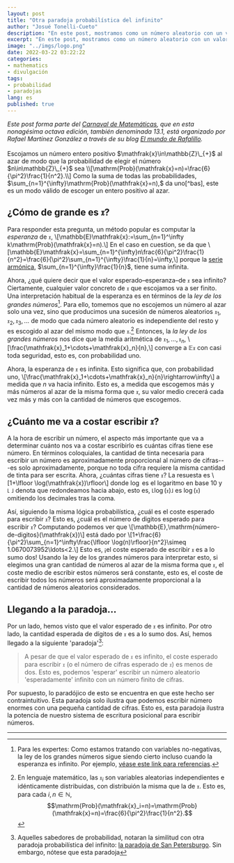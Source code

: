 ```yaml
---
layout: post
title: "Otra paradoja probabilística del infinito"
author: "Josué Tonelli-Cueto"
description: "En este post, mostramos como un número aleatorio con un valor esperado infinito tiene una cantidad esperada de cifras finita."
excerpt: "En este post, mostramos como un número aleatorio con un valor esperado infinito tiene una cantidad esperada de cifras finita."
image: "../imgs/logo.png"
date: 2022-03-22 03:22:22
categories:
- mathematics
- divulgación
tags:
- probabilidad
- paradojas
lang: es
published: true
---
```


<div class="jumbotron abstract" style="font-style: italic;">
Este post forma parte del <a href="https://carnavaldematematicas.wordpress.com/">Carnaval de Matemáticas</a>, que en esta nonagésima octava edición, también denominada 13.1, está organizado por Rafael Martínez González a través de su blog <a href="https://elmundoderafalillo.blogspot.com/">El mundo de Rafalillo</a>.
</div>
<br/>
Escojamos un número entero positivo $\mathfrak{x}\in\mathbb{Z}\_{+}$
 al azar de modo que la probabilidad de elegir el número $n\in\mathbb{Z}\_{+}$ sea
\\[\mathrm{Prob}(\mathfrak{x}=n)=\frac{6}{\pi^2}\frac{1}{n^2}.\\]
Como la suma de todas las probabilidades, $\sum_{n=1}^{\infty}\mathrm{Prob}(\mathfrak{x}=n),$ da uno[^bas], este es un modo válido de escoger un entero positivo al azar.

[^bas]: Esto se debe al [llamado *problema de Basilea* resuelto por Euler](https://es.wikipedia.org/wiki/Problema_de_Basilea).

## ¿Cómo de grande es $\mathfrak{x}$?

Para responder esta pregunta, un método popular es computar la *esperanza* de $\mathfrak{x},$
\\[\mathbb{E}\mathfrak{x}:=\sum_{n=1}^\infty k\mathrm{Prob}(\mathfrak{x}=n).\\]
En el caso en cuestion, se da que
\\[\mathbb{E}\mathfrak{x}=\sum_{n=1}^{\infty}n\frac{6}{\pi^2}\frac{1}{n^2}=\frac{6}{\pi^2}\sum_{n=1}^{\infty}\frac{1}{n}=\infty,\\]
porque la [serie armónica](https://es.wikipedia.org/wiki/Serie_arm%C3%B3nica_(matem%C3%A1tica)), $\sum_{n=1}^{\infty}\frac{1}{n}$, tiene suma infinita.

Ahora, ¿qué quiere decir que el valor esperado–esperanza–de $\mathfrak{x}$ sea infinito? Ciertamente, cualquier valor concreto de $\mathfrak{x}$ que escojamos va a ser finito. Una interpretación habitual de la esperanza es en términos de la *ley de los grandes números*[^lgn]. Para ello, tomemos que no escojemos un número al azar solo una vez, sino que producimos una sucesión de números aleatorios $\mathfrak{x}_1,\mathfrak{x}_2,\mathfrak{x}_3,\ldots$ de modo que cada número aleatorio es independiente del resto y es escogido al azar del mismo modo que $\mathfrak{x}.$[^lm] Entonces, la *la ley de los grandes números* nos dice que la media aritmética de $\mathfrak{x}_1,\ldots,\mathfrak{x}_n,$
\\[\frac{\mathfrak{x}_1+\cdots+\mathfrak{x}_n}{n},\\]
converge a $\mathbb{E}\mathfrak{x}$ con casi toda seguridad, esto es, con probabilidad uno.

[^lm]: En lenguaje matemático, las $\mathfrak{x}_i$ son variables aleatorias independientes e idénticamente distribuidas, con distribuión la misma que la de $\mathfrak{x}$. Esto es, para cada $i,n\in\mathbb{N},$
$$\mathrm{Prob}(\mathfrak{x}_i=n)=\mathrm{Prob}(\mathfrak{x}=n)=\frac{6}{\pi^2}\frac{1}{n^2}.$$

[^lgn]: Para les expertes: Como estamos tratando con variables no-negativas, la ley de los grandes números sigue siendo cierto incluso cuando la esperanza es infinito. Por ejemplo, [véase este link para referencias](https://math.stackexchange.com/q/1644218/15330).

Ahora, la esperanza de $\mathfrak{x}$ es infinita. Esto significa que, con probabilidad uno,
\\[\frac{\mathfrak{x}_1+\cdots+\mathfrak{x}_n}{n}\rightarrow\infty\\]
a medida que $n$ va hacia infinito. Esto es, a medida que escogemos más y más números al azar de la misma forma que $\mathfrak{x}$, su valor medio crecerá cada vez más y más con la cantidad de números que escogemos.

## ¿Cuánto me va a costar escribir $\mathfrak{x}$?

A la hora de escribir un número, el aspecto más importante que va a determinar cuánto nos va a costar escribirlo es cuántas cifras tiene ese número. En términos coloquiales, la cantidad de tinta necesaria para escribir un número es aproximadamente proporcional al número de cifras---es solo aproximadamente, porque no toda cifra requiere la misma cantidad de tinta para ser escrita. Ahora, ¿cuántas cifras tiene $\mathfrak{x}?$ La resuesta es
\\[1+\lfloor \log(\mathfrak{x})\rfloor\\]
donde $\log$ es el logaritmo en base 10 y $\lfloor~\rfloor$ denota que redondeamos hacia abajo, esto es, $\lfloor \log(\mathfrak{x})\rfloor$ es $\log(\mathfrak{x})$ omitiendo los decimales tras la coma.

Así, siguiendo la misma lógica probabilística, ¿cuál es el coste esperado para escribir $\mathfrak{x}$? Esto es, ¿cuál es el número de digitos esperado para escribir $\mathfrak{x}$? Computando podemos ver que
\\[\mathbb{E}\,\mathrm{número-de-digitos}(\mathfrak{x})\\]
está dado por
\\[1+\frac{6}{\pi^2}\sum_{n=1}^\infty\frac{\lfloor \log(n)\rfloor}{n^2}\simeq 1.0670073952\ldots<2.\\]
Esto es, ¡el coste esperado de escribir $\mathfrak{x}$ es a lo sumo dos! Usando la ley de los grandes números para interpretar esto, si elegimos una gran cantidad de números al azar de la misma forma que $\mathfrak{x}$, el coste medio de escribir estos números será constante, esto es, el coste de escribir todos los números será aproximadamente proporcional a la cantidad de números aleatorios considerados.

## Llegando a la paradoja...

Por un lado, hemos visto que el valor esperado de $\mathfrak{x}$ es infinito. Por otro lado, la cantidad esperada de dígitos de $\mathfrak{x}$ es a lo sumo dos. Así, hemos llegado a la siguiente 'paradoja'[^petersburgo]:
> A pesar de que el valor esperado de $\mathfrak{x}$ es infinito, el coste esperado para escribir $\mathfrak{x}$ (o el número de cifras esperado de $\mathfrak{x}$) es menos de dos. Esto es, podemos 'esperar' escribir un número aleatorio 'esperadamente' infinito con un número finito de cifras.

Por supuesto, lo paradójico de esto se encuentra en que este hecho ser contraintuitivo. Esta paradoja solo ilustra que podemos escribir número enormes con una pequeña cantidad de cifras. Esto es, esta paradoja ilustra la potencia de nuestro sistema de escritura posicional para escribir números.

[^petersburgo]: Aquelles sabedores de probabilidad, notaran la similitud con otra paradoja probabilística del infinito: [la paradoja de San Petersburgo](https://es.wikipedia.org/wiki/Paradoja_de_San_Petersburgo). Sin embargo, nótese que esta paradoja

***
<!-- Para facilitar la tarea de recopilar las entradas participantes, os recomiendo que, una vez que hayáis publicado vuestra aportación, me lo notifiquéis por al menos uno de los siguientes medios:
-Publicando un comentario en esta misma entrada con un enlace a tu aportación.
-A través de Twitter con un tweet que incluya el enlace a tu entrada y el hashtag #CarnaMat13_1, y que haga mención a mi cuenta (@Rafalillo86) y a la del Carnaval de Matemáticas (@CarnaMat).-->
